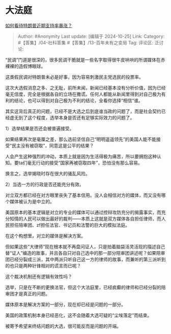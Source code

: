 # 大法庭
[如何看待特朗普近期支持率暴涨？](https://www.zhihu.com/question/1259153358/answer/14164459881)

> Author: #Anonymity
> Last update: [编辑于 2024-10-25]
> Link:
> Category: #【答集】/04-社科答集 #【答集】/13-百年未有之变局 
> Tag: 
> 评论区:
> 泛讨论:

“民调”门道是很深的，很多民调干脆就是一些名字取得很牛皮哄哄的所谓媒体在赤裸裸的造假博眼球。

这类假民调对特朗普未必是好事，因为容易刺激民主党选民的投票率。

这次大选假消息之多、之无耻，前所未闻，新闻已经基本没有分析价值，因为已经毫无信度，完全是根据各自的立场在撒谎。任何人都能从新闻里得到对自己极为有利的结论，也可以得到对自己极为不利的结论，全看你选择“相信“谁。

其实这背后真正的问题，已经不是大选之后到底谁当政的问题了，而是社会契约已经虚无到了这个程度，选举本身是否还有足够实际效力的问题了。

1）选举结果是否还会被普遍接受。

如果结果再次是毫厘之差，那么选前坚信自己“明明遥遥领先”的美国人能不能接受“民主没有被窃取”，同意这是公平的结果？

人会产生这种强烈的冲动，本质上就是因为生活得极为痛苦，所以要拥抱这种认知。要ta们毫无行动的接受“国家再被窃取四年”，恐怕没有那么容易。

换言之，选举揭晓时存在很大的骚乱风险。

2）当选一方的行政是否还能充分有效。

对立双方都已经在对方眼里丧失了基本信用。没人会相信对方的媒体，而又没有哪个媒体被认为是中立的。

美国原本的基本逻辑是对立的专业的媒体可以通过控辩攻防充分的揭露事实，而充分知情的人民可以做出最好的裁判——本质上这就是双方媒体各自担任律师，而人民担任陪审团、zf担任法官、书记员和法警的巨大的模拟法庭。

在这个构想里，对立的媒体是解决方案。

但如果这些“大律师”现在根本就不再盘问证人，只是拍着脑袋活灵活现的描述自己替“证人”编造的故事，并且各自只对自己选中的那一部分陪审团讲述呢？如果陪审团已经分裂成三派，其中两派只听自己这一方的律师的故事，而兼听的第三派听到的也只是两种针锋相对的谎言而已呢？

这个裁决机制还有逻辑有效性吗？

选举，只是在不断的更换法官，但这个大法庭里，已经疯癫的律师和已经分裂的陪审团才是真正的问题。

媒体原本是解决方案的一部分，现在却已经是问题的一部分。

美国的政策机制本身已经恶化，这不会随着大选可疑的“尘埃落定”而结束。

被寄予希望来终结问题的大选，很可能反而是问题的开端。